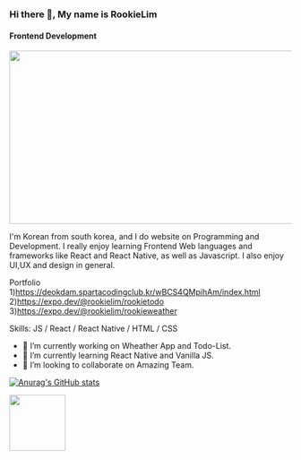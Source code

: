 ### Hi there 👋, My name is RookieLim
#### Frontend Development

<img src="https://user-images.githubusercontent.com/85553325/155725730-60d4a92c-4c1d-4f2a-8116-262c38262351.jpg" width="550px" height="309px">

I'm Korean from south korea, and I do website on Programming and Development.
I really enjoy learning Frontend Web languages and frameworks like 
React and React Native, as well as Javascript.
I also enjoy UI,UX and design in general.

Portfolio
1)https://deokdam.spartacodingclub.kr/wBCS4QMpihAm/index.html
2)https://expo.dev/@rookielim/rookietodo
3)https://expo.dev/@rookielim/rookieweather

Skills: JS / React / React Native / HTML / CSS

- 🔭 I’m currently working on Wheather App and Todo-List.
- 🌱 I’m currently learning React Native and Vanilla JS. 
- 👯 I’m looking to collaborate on Amazing Team. 

[![Anurag's GitHub stats](https://github-readme-stats.vercel.app/api?username=RookieLim)](https://github.com/anuraghazra/github-readme-stats)

<img src="https://user-images.githubusercontent.com/85553325/155725792-ac9e06df-119b-4547-b825-219d3ef56c6c.jpg" width="100px" height="100px">
 

